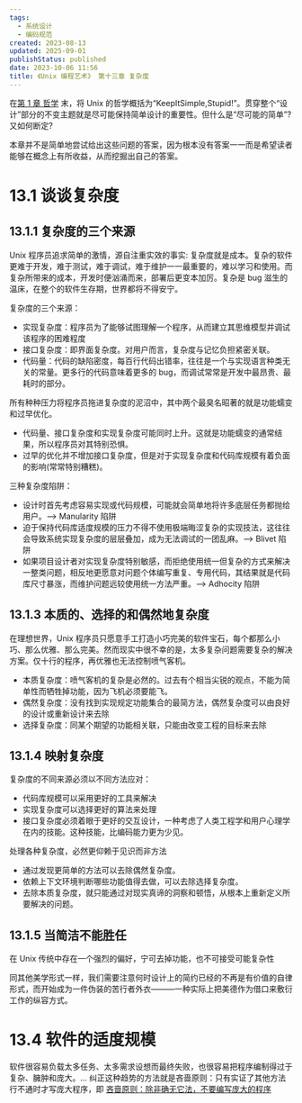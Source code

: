 ```yaml
---
tags:
  - 系统设计
  - 编码规范
created: 2023-08-13
updated: 2025-09-01
publishStatus: published
date: 2023-10-06 11:56
title: 《Unix 编程艺术》 第十三章 复杂度
---
```


在[第 1 章 哲学](/di_1_zhang_zhe_xue) 末，将 Unix 的哲学概括为“KeepItSimple,Stupid!”。贯穿整个“设计”部分的不变主题就是尽可能保持简单设计的重要性。但什么是“尽可能的简单”?又如何断定?

本章并不是简单地尝试给出这些问题的答案，因为根本没有答案一一而是希望读者能够在概念上有所收益，从而挖掘出自己的答案。

# 13.1 谈谈复杂度

## 13.1.1 复杂度的三个来源

Unix 程序员追求简单的激情，源自注重实效的事实: 复杂度就是成本。复杂的软件更难于开发，难于测试，难于调试，难于维护一一最重要的，难以学习和使用。而复杂所带来的成本，开发时便汹涌而来，部署后更变本加厉。复杂是 bug 滋生的温床，在整个的软件生存期，世界都将不得安宁。

复杂度的三个来源：

- 实现复杂度：程序员为了能够试图理解一个程序，从而建立其思维模型并调试该程序的困难程度
- 接口复杂度：即界面复杂度。对用户而言，复杂度与记忆负担紧密关联。
- 代码量：代码的缺陷密度，每百行代码出错率，往往是一个与实现语言种类无关的常量。更多行的代码意味着更多的 bug，而调试常常是开发中最昂贵、最耗时的部分。

所有种种压力将程序员拖进复杂度的泥沼中，其中两个最臭名昭著的就是功能蠕变和过早优化。

- 代码量、接口复杂度和实现复杂度可能同时上升。这就是功能蠕变的通常结果，所以程序员对其特别恐惧。
- 过早的优化并不增加接口复杂度，但是对于实现复杂度和代码库规模有着负面的影响(常常特别糟糕)。

三种复杂度陷阱：

- 设计时首先考虑容易实现或代码规模，可能就会简单地将许多底层任务都抛给用户。——> Manularity 陷阱
- 迫于保持代码库适度规模的压力不得不使用极端晦涩复杂的实现技法，这往往会导致系统实现复杂度的层层叠加，成为无法调试的一团乱麻。——> Blivet 陷阱
- 如果项目设计者对实现复杂度特别敏感，而拒绝使用统一但复杂的方式来解决一整类问题，相反地更愿意对问题个体编写重复、专用代码，其结果就是代码库尺寸暴涨，而维护问题远较使用统一方法严重。——> Adhocity 陷阱

## 13.1.3 本质的、选择的和偶然地复杂度

在理想世界，Unix 程序员只愿意手工打造小巧完美的软件宝石，每个都那么小巧、那么优雅、那么完美。然而现实中很不幸的是，太多复杂问题需要复杂的解决方案。仅十行的程序，再优雅也无法控制喷气客机。

- 本质复杂度：喷气客机的复杂是必然的。过去有个相当尖锐的观点，不能为简单性而牺牲掉功能，因为飞机必须要能飞。
- 偶然复杂度：没有找到实现规定功能集合的最简方法，偶然复杂度可以由良好的设计或重新设计来去除
- 选择复杂度：同某个期望的功能相关联，只能由改变工程的目标来去除

## 13.1.4 映射复杂度

复杂度的不同来源必须以不同方法应对：

- 代码库规模可以采用更好的工具来解决
- 实现复杂度可以选择更好的算法来处理
- 接口复杂度必须着眼于更好的交互设计，一种考虑了人类工程学和用户心理学在内的技能。这种技能，比编码能力更为少见。

处理各种复杂度，必然更仰赖于见识而非方法

- 通过发现更简单的方法可以去除偶然复杂度。
- 依赖上下文环境判断哪些功能值得去做，可以去除选择复杂度。
- 去除本质复杂度，就只能通过对现实真谛的洞察和顿悟，从根本上重新定义所要解决的问题。

## 13.1.5 当简洁不能胜任

在 Unix 传统中存在一个强烈的偏好，宁可去掉功能，也不可接受可能复杂性

同其他美学形式一样，我们需要注意何时设计上的简约已经的不再是有价值的自律形式，而开始成为一件伪装的苦行者外衣———一种实际上把美德作为借口来敷衍工作的纵容方式。

# 13.4 软件的适度规模

软件很容易负载太多任务、太多需求设想而最终失败，也很容易把程序编制得过于复杂、臃肿和庞大。... 纠正这种趋势的方法就是吝啬原则：只有实证了其他方法行不通时才写庞大程序，即 [吝啬原则：除非确无它法，不要编写庞大的程序](/di_1_zhang_zhe_xue/#吝啬原则：除非确无它法，不要编写庞大的程序)
